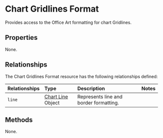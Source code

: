# Chart Gridlines Format
Provides access to the Office Art formatting for chart Gridlines.

## Properties
None.

## Relationships
The Chart Gridlines Format resource has the following relationships defined:

| Relationships    | Type    |Description|Notes |
|:-----------------|:--------|:----------|:-----|
| `line`          |[Chart Line](chartLine.md) Object | Represents line and border formatting.

## Methods
None.